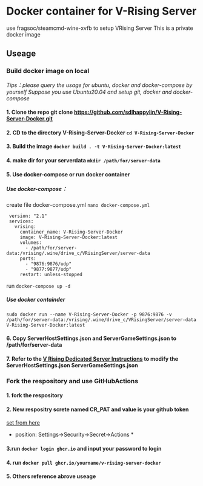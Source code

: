 # Docker container for V-Rising Server
use fragsoc/steamcmd-wine-xvfb to setup VRising Server
This is a private docker image 
## Useage 
### Build docker image on local 
*Tips：please query the usage for ubuntu, docker and docker-compose by yourself* 
*Suppose you use Ubuntu20.04 and setup git, docker and docker-compose* 
#### 1. Clone the repo git clone https://github.com/sdlhappylin/V-Rising-Server-Docker.git 
#### 2. CD to the directory V-Rising-Server-Docker `cd V-Rising-Server-Docker` 
#### 3. Build the image `docker build . -t V-Rising-Server-Docker:latest` 
#### 4. make dir for your serverdata `mkdir /path/for/server-data` 
#### 5. Use docker-compose or run docker container 
##### Use docker-compose：
create file docker-compose.yml `nano docker-compose.yml`
```
 version: "2.1"
 services: 
   vrising: 
     container_name: V-Rising-Server-Docker
     image: V-Rising-Server-Docker:latest
     volumes: 
       - /path/for/server-data:/vrising/.wine/drive_c/VRisingServer/server-data
     ports: 
       - "9876:9876/udp"
       - "9877:9877/udp"
     restart: unless-stopped    
```

run `docker-compose up -d`

##### Use docker containder
    sudo docker run --name V-Rising-Server-Docker -p 9876:9876 -v /path/for/server-data:/vrising/.wine/drive_c/VRisingServer/server-data V-Rising-Server-Docker:latest

#### 6. Copy ServerHostSettings.json and ServerGameSettings.json to /path/for/server-data
#### 7. Refer to the [V Rising Dedicated Server Instructions](https://github.com/StunlockStudios/vrising-dedicated-server-instructions)  to modify the ServerHostSettings.json ServerGameSettings.json 
### Fork the respository and use GitHubActions
#### 1. fork the respository
#### 2. New respositry screte named CR_PAT and value is your github token     
[set from here](https://github.com/settings/tokens)    
* position: Settings->Security->Secret->Actions *
#### 3.run  `docker login ghcr.io` and input your password to login 
#### 4. run `docker pull ghcr.io/yourname/v-rising-server-docker`
#### 5. Others reference abrove useage
